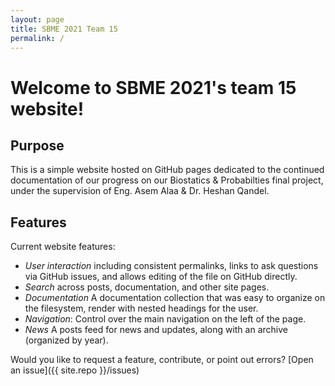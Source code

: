 ```yaml
---
layout: page
title: SBME 2021 Team 15
permalink: /
---
```


# Welcome to SBME 2021's team 15 website!

## Purpose

This is a simple website hosted on GitHub pages dedicated to the continued documentation of our progress on our Biostatics & Probabilties final project, under the supervision of Eng. Asem Alaa & Dr. Heshan Qandel.

## Features

Current website features:

 - *User interaction* including consistent permalinks, links to ask questions via GitHub issues, and allows editing of the file on GitHub directly.
 - *Search* across posts, documentation, and other site pages.
 - *Documentation* A documentation collection that was easy to organize on the filesystem, render with nested headings for the user.
 - *Navigation*: Control over the main navigation on the left of the page.
 - *News* A posts feed for news and updates, along with an archive (organized by year).


Would you like to request a feature, contribute, or point out errors?
[Open an issue]({{ site.repo }}/issues)
